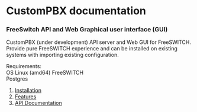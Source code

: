 # CustomPBX documentation
### FreeSwitch API and Web Graphical user interface (GUI)
CustomPBX (under development) API server and Web GUI for FreeSWITCH. Provide pure FreeSWITCH experience and can be installed on existing systems with importing existing configuration.

Requirements:  
OS Linux (amd64)
FreeSWITCH  
Postgres  

1. [Installation](install.md)
2. [Features](features.md)
3. [API Documentation](https://zusrut.github.io/slate/)